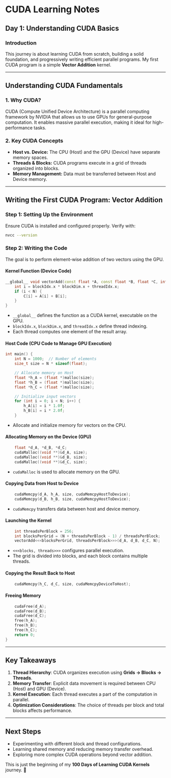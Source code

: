 # CUDA Learning Notes

## Day 1: Understanding CUDA Basics

### Introduction
This journey is about learning CUDA from scratch, building a solid foundation, and progressively writing efficient parallel programs. My first CUDA program is a simple **Vector Addition** kernel.

---

## Understanding CUDA Fundamentals
### 1. Why CUDA?
CUDA (Compute Unified Device Architecture) is a parallel computing framework by NVIDIA that allows us to use GPUs for general-purpose computation. It enables massive parallel execution, making it ideal for high-performance tasks.

### 2. Key CUDA Concepts
- **Host vs. Device:** The CPU (Host) and the GPU (Device) have separate memory spaces.
- **Threads & Blocks:** CUDA programs execute in a grid of threads organized into blocks.
- **Memory Management:** Data must be transferred between Host and Device memory.

---

## Writing the First CUDA Program: Vector Addition

### Step 1: Setting Up the Environment
Ensure CUDA is installed and configured properly. Verify with:
```sh
nvcc --version
```

### Step 2: Writing the Code
The goal is to perform element-wise addition of two vectors using the GPU.

#### **Kernel Function (Device Code)**
```cpp
__global__ void vectorAdd(const float *A, const float *B, float *C, int N) {
    int i = blockIdx.x * blockDim.x + threadIdx.x;
    if (i < N) {
        C[i] = A[i] + B[i];
    }
}
```
- `__global__` defines the function as a CUDA kernel, executable on the GPU.
- `blockIdx.x`, `blockDim.x`, and `threadIdx.x` define thread indexing.
- Each thread computes one element of the result array.

#### **Host Code (CPU Code to Manage GPU Execution)**
```cpp
int main() {
    int N = 1000;  // Number of elements
    size_t size = N * sizeof(float);

    // Allocate memory on Host
    float *h_A = (float *)malloc(size);
    float *h_B = (float *)malloc(size);
    float *h_C = (float *)malloc(size);

    // Initialize input vectors
    for (int i = 0; i < N; i++) {
        h_A[i] = i * 1.0f;
        h_B[i] = i * 2.0f;
    }
```
- Allocate and initialize memory for vectors on the CPU.

#### **Allocating Memory on the Device (GPU)**
```cpp
    float *d_A, *d_B, *d_C;
    cudaMalloc((void **)&d_A, size);
    cudaMalloc((void **)&d_B, size);
    cudaMalloc((void **)&d_C, size);
```
- `cudaMalloc` is used to allocate memory on the GPU.

#### **Copying Data from Host to Device**
```cpp
    cudaMemcpy(d_A, h_A, size, cudaMemcpyHostToDevice);
    cudaMemcpy(d_B, h_B, size, cudaMemcpyHostToDevice);
```
- `cudaMemcpy` transfers data between host and device memory.

#### **Launching the Kernel**
```cpp
    int threadsPerBlock = 256;
    int blocksPerGrid = (N + threadsPerBlock - 1) / threadsPerBlock;
    vectorAdd<<<blocksPerGrid, threadsPerBlock>>>(d_A, d_B, d_C, N);
```
- `<<<blocks, threads>>>` configures parallel execution.
- The grid is divided into blocks, and each block contains multiple threads.

#### **Copying the Result Back to Host**
```cpp
    cudaMemcpy(h_C, d_C, size, cudaMemcpyDeviceToHost);
```

#### **Freeing Memory**
```cpp
    cudaFree(d_A);
    cudaFree(d_B);
    cudaFree(d_C);
    free(h_A);
    free(h_B);
    free(h_C);
    return 0;
}
```

---

## Key Takeaways
1. **Thread Hierarchy**: CUDA organizes execution using **Grids → Blocks → Threads**.
2. **Memory Transfer**: Explicit data movement is required between CPU (Host) and GPU (Device).
3. **Kernel Execution**: Each thread executes a part of the computation in parallel.
4. **Optimization Considerations**: The choice of threads per block and total blocks affects performance.

---

## Next Steps
- Experimenting with different block and thread configurations.
- Learning shared memory and reducing memory transfer overhead.
- Exploring more complex CUDA operations beyond vector addition.

This is just the beginning of my **100 Days of Learning CUDA Kernels** journey. 🚀

